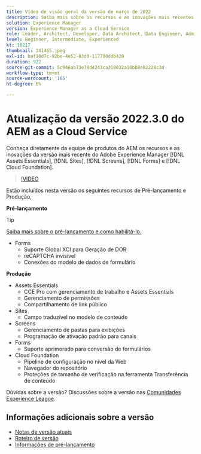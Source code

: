 ```yaml
---
title: Vídeo de visão geral da versão de março de 2022
description: Saiba mais sobre os recursos e as inovações mais recentes da versão 2022-3-0 para o Adobe Experience Manager [!DNL Assets Essentials], [!DNL Sites], [!DNL Screens], [!DNL Forms] e [!DNL Cloud Foundation].
solution: Experience Manager
version: Experience Manager as a Cloud Service
role: Leader, Architect, Developer, Data Architect, Data Engineer, Admin, User
level: Beginner, Intermediate, Experienced
kt: 10217
thumbnail: 341465.jpeg
exl-id: baf10d7c-92be-4e52-83d0-117700ddb420
duration: 922
source-git-commit: 5c946ab73e78d4243ca310032a10bb8e82228c3d
workflow-type: tm+mt
source-wordcount: '165'
ht-degree: 6%

---
```


# Atualização da versão 2022.3.0 do AEM as a Cloud Service

Conheça diretamente da equipe de produtos do AEM os recursos e as inovações da versão mais recente do Adobe Experience Manager [!DNL Assets Essentials], [!DNL Sites], [!DNL Screens], [!DNL Forms] e [!DNL Cloud Foundation].

>[!VIDEO](https://video.tv.adobe.com/v/341465/?quality=12&learn=on)

Estão incluídos nesta versão os seguintes recursos de Pré-lançamento e Produção,

**Pré-lançamento**

>[!TIP]
>
>[Saiba mais sobre o pré-lançamento e como habilitá-lo.](https://experienceleague.adobe.com/docs/experience-manager-cloud-service/content/release-notes/prerelease.html)

* Forms
   * Suporte Global XCI para Geração de DOR
   * reCAPTCHA invisível
   * Conexões do modelo de dados de formulário

**Produção**

* Assets Essentials
   * CCE Pro com gerenciamento de trabalho e Assets Essentials
   * Gerenciamento de permissões
   * Compartilhamento de link público
* Sites
   * Campo traduzível no modelo de conteúdo
* Screens
   * Gerenciamento de pastas para exibições
   * Programação de ativação padrão para canais
* Forms
   * Suporte aprimorado para conversão de formulários
* Cloud Foundation
   * Pipeline de configuração no nível da Web
   * Navegador do repositório
   * Proteções de tamanho de verificação na ferramenta Transferência de conteúdo

Dúvidas sobre a versão?  Discussões sobre a versão nas [Comunidades Experience League](https://experienceleaguecommunities.adobe.com/t5/adobe-experience-manager/aem-as-a-cloud-service-2022-3-0-release-update/td-p/449599).

## Informações adicionais sobre a versão

* [Notas de versão atuais](https://experienceleague.adobe.com/docs/experience-manager-cloud-service/content/release-notes/home.html?lang=pt-BR)
* [Roteiro de versão](https://experienceleague.adobe.com/docs/experience-manager-release-information/aem-release-updates/update-releases-roadmap.html?lang=pt-BR)
* [Informações de pré-lançamento](https://experienceleague.adobe.com/docs/experience-manager-cloud-service/content/release-notes/prerelease.html)
